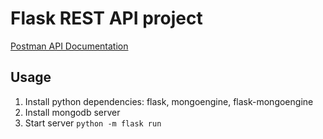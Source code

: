 # Flask REST API project

[Postman API Documentation](https://documenter.getpostman.com/view/13920384/TzRVe6Ms)

## Usage
1. Install python dependencies: flask, mongoengine, flask-mongoengine
2. Install mongodb server
3. Start server `python -m flask run`